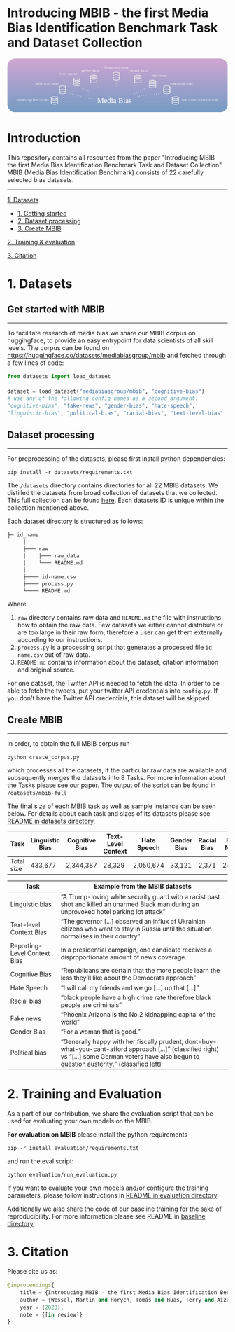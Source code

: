 # Introducing MBIB - the first Media Bias Identification Benchmark Task and Dataset Collection
![d](figures/transparent.png)

# Introduction
This repository contains all resources from the paper "Introducing MBIB - the first Media Bias Identification Benchmark Task and Dataset Collection". MBIB (Media Bias Identification Benchmark) consists of 22 carefully selected bias datasets.

___

[1. Datasets](#1-datasets)
  * [1. Getting started](#get-started-with-mbib)
  * [2. Dataset processing](#dataset-processing)
  * [3. Create MBIB](#create-mbib)
   
[2. Training & evaluation](#2-training-and-evaluation)

[3. Citation](#5-citation)

# 1. Datasets
## Get started with MBIB
___
To facilitate research of media bias we share our MBIB corpus on huggingface, to provide an easy entrypoint for data scientists of all skill levels. The corpus can be found on https://huggingface.co/datasets/mediabiasgroup/mbib and fetched through a few lines of code:
```python 
from datasets import load_dataset

dataset = load_dataset("mediabiasgroup/mbib", "cognitive-bias")
# use any of the following config names as a second argument:
"cognitive-bias", "fake-news", "gender-bias", "hate-speech", 
"linguistic-bias", "political-bias", "racial-bias", "text-level-bias"
```

## Dataset processing
___
For preprocessing of the datasets, please first install python dependencies:
```
pip install -r datasets/requirements.txt
```
The `/datasets` directory contains directories for all 22 MBIB datasets. We distilled the datasets from broad collection of datasets that we collected. This full collection can be found [here](https://docs.google.com/spreadsheets/d/1BXcDcnBluSzv1bwwAEpRH61ObXd3Mxf66qsOVxilTXM/edit#gid=0).
Each datasets ID is unique within the collection mentioned above.

Each dataset directory is structured as follows:
```
├─ id_name
     |
     ├─── raw
     |    ├─── raw_data
     |    └─── README.md
     |
     ├──── id-name.csv
     ├──── process.py
     └──── README.md
```
Where 
1. `raw` directory contains raw data and `README.md` the file with instructions how to obtain the raw data. Few datasets we either cannot distribute or are too large in their raw form, therefore a user can get them externally according to our instructions.
2. `process.py` is a processing script that generates a processed file `id-name.csv` out of raw data.
3. `README.md` contains information about the dataset, citation information and original source.

For one dataset, the Twitter API is needed to fetch the data. In order to be able to fetch the tweets, put your twitter API credentials into `config.py`. If you don't have the Twitter API credentials, this dataset will be skipped.

 
## Create MBIB
___
In order, to obtain the full MBIB corpus run
```
python create_corpus.py
```
which processes all the datasets, if the particular raw data are available and subsequently merges the datasets into 8 Tasks. For more information about the Tasks please see our paper.
The output of the script can be found in `/datasets/mbib-full`


The final size of each MBIB task as well as sample instance can be seen below. For details about each task and sizes of its datasets please see [README in datasets directory](/datasets/README.md).

| Task | Linguistic Bias |  Cognitive Bias | Text-Level Context | Hate Speech| Gender Bias| Racial Bias| Fake News| Political Bias| 
| -----|--------|-------|-------|-----|-------|-------|-------|------|
| Total size | 433,677 | 2,344,387 | 28,329|2,050,674|33,121 |2,371|24,394|2,348,198|



| Task | Example from the MBIB datasets |
| -|----|
| Linguistic bias | “A Trump-loving white security guard with a racist past shot and killed an unarmed Black man during an unprovoked hotel parking lot attack"|
| Text-level Context Bias |  “The governor [...] observed an influx of Ukrainian citizens who want to stay in Russia until the situation normalises in their country” | 
| Reporting-Level Context Bias | In a presidential campaign, one candidate receives a disproportionate amount of news coverage. | 
| Cognitive Bias | “Republicans are certain that the more people learn the less they’ll like about the Democrats approach” |
| Hate Speech | “I will call my friends and we go [...] up that [...]” |
| Racial bias| “black people have a high crime rate therefore black people are criminals”| 
| Fake news | “Phoenix Arizona is the No 2 kidnapping capital of the world” |
| Gender Bias | “For a woman that is good.” |
| Political bias | “Generally happy with her fiscally prudent, dont-buy-what-you-cant-afford approach [...]” (classified right) vs “[...] some German voters have also begun to question austerity.” (classified left) 



# 2. Training and Evaluation
As a part of our contribution, we share the evaluation script that can be used for evaluating your own models on the MBIB.



**For evaluation on MBIB** please install the python requirements 
```
pip -r install evaluation/requirements.txt
``` 

and run the eval script:
```
python evaluation/run_evaluation.py
```

If you want to evaluate your own models and/or configure the training parameters, please follow instructions in [README in evaluation directory](evaluation/).


Additionally we also share the code of our baseline training for the sake of reproducibility. For more information please see README in [baseline directory](baseline/)


# 3. Citation
Please cite us as:
```python
@inproceedings{
    title = {Introducing MBIB - the first Media Bias Identification Benchmark Task and Dataset Collection},
    author = {Wessel, Martin and Horych, Tomáš and Ruas, Terry and Aizawa, Akiko and Gipp, Bela and Spinde, Timo},
    year = {2023},
    note = {[in review]}
}
```
